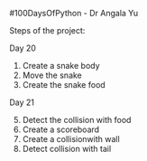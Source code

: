 #100DaysOfPython - Dr Angala Yu

Steps of the project:

Day 20
1. Create a snake body
2. Move the snake
3. Create the snake food
 
Day 21

5. Detect the collision with food
6. Create a scoreboard
7. Create a collisionwith wall
8. Detect collision with tail
